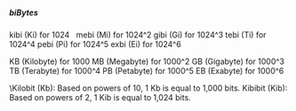 ##### biBytes
kibi (Ki) for 1024   
mebi (Mi) for 1024^2
gibi (Gi) for 1024^3
tebi (Ti) for 1024^4
pebi (Pi) for 1024^5
exbi (Ei) for 1024^6

KB (Kilobyte) for 1000
MB (Megabyte) for 1000^2
GB (Gigabyte) for 1000^3
TB (Terabyte) for 1000^4
PB (Petabyte) for 1000^5
EB (Exabyte) for 1000^6

\Kilobit (Kb): Based on powers of 10, 1 Kb is equal to 1,000 bits.
Kibibit (Kib): Based on powers of 2, 1 Kib is equal to 1,024 bits.